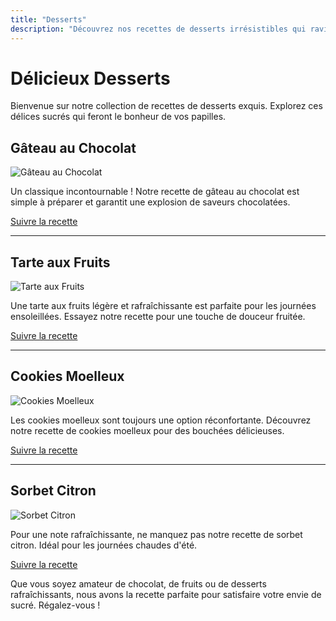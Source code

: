 ```yaml
---
title: "Desserts"
description: "Découvrez nos recettes de desserts irrésistibles qui raviront vos papilles. Des options sucrées pour tous les goûts ! Suivez nos recettes détaillées pour chaque délice."
---
```


# Délicieux Desserts

Bienvenue sur notre collection de recettes de desserts exquis. Explorez ces délices sucrés qui feront le bonheur de vos papilles.

## Gâteau au Chocolat

![Gâteau au Chocolat](/recipes/gateau-au-chocolat.jpeg)

Un classique incontournable ! Notre recette de gâteau au chocolat est simple à préparer et garantit une explosion de saveurs chocolatées.

[Suivre la recette](/recettes/gateau-au-chocolat)

---

## Tarte aux Fruits

![Tarte aux Fruits](/recipes/tarte-aux-fruits.jpeg)

Une tarte aux fruits légère et rafraîchissante est parfaite pour les journées ensoleillées. Essayez notre recette pour une touche de douceur fruitée.

[Suivre la recette](recettes/tarte-aux-fruits)

---

## Cookies Moelleux

![Cookies Moelleux](/recipes/cookies-moelleux.jpeg)

Les cookies moelleux sont toujours une option réconfortante. Découvrez notre recette de cookies moelleux pour des bouchées délicieuses.

[Suivre la recette](/recettes/cookies-moelleux)

---

## Sorbet Citron

![Sorbet Citron](/recipes/sorbet-au-citron.jpeg)

Pour une note rafraîchissante, ne manquez pas notre recette de sorbet citron. Idéal pour les journées chaudes d'été.

[Suivre la recette](/recettes/sorbet-au-citron)

Que vous soyez amateur de chocolat, de fruits ou de desserts rafraîchissants, nous avons la recette parfaite pour satisfaire votre envie de sucré. Régalez-vous !
